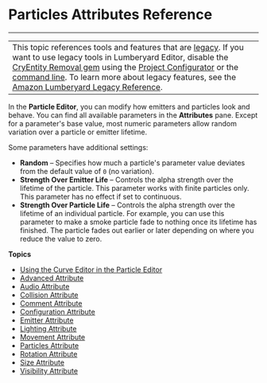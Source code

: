 # Particles Attributes Reference<a name="particle-editor-reference"></a>


****  

|  | 
| --- |
| This topic references tools and features that are [legacy](https://docs.aws.amazon.com/lumberyard/latest/userguide/ly-glos-chap.html#legacy)\. If you want to use legacy tools in Lumberyard Editor, disable the [CryEntity Removal gem](https://docs.aws.amazon.com/lumberyard/latest/userguide/gems-system-cryentity-removal-gem.html) using the [Project Configurator](https://docs.aws.amazon.com/lumberyard/latest/userguide/configurator-intro.html) or the [command line](https://docs.aws.amazon.com/lumberyard/latest/userguide/lmbr-exe.html)\. To learn more about legacy features, see the [Amazon Lumberyard Legacy Reference](https://docs.aws.amazon.com/lumberyard/latest/legacyreference/)\. | 

In the **Particle Editor**, you can modify how emitters and particles look and behave\. You can find all available parameters in the **Attributes** pane\. Except for a parameter's base value, most numeric parameters allow random variation over a particle or emitter lifetime\.

Some parameters have additional settings:
+ **Random** – Specifies how much a particle's parameter value deviates from the default value of `0` \(no variation\)\.
+ **Strength Over Emitter Life** – Controls the alpha strength over the lifetime of the particle\. This parameter works with finite particles only\. This parameter has no effect if set to continuous\.
+ **Strength Over Particle Life** – Controls the alpha strength over the lifetime of an individual particle\. For example, you can use this parameter to make a smoke particle fade to nothing once its lifetime has finished\. The particle fades out earlier or later depending on where you reduce the value to zero\. 

**Topics**
+ [Using the Curve Editor in the Particle Editor](emitter-curve-editor.md)
+ [Advanced Attribute](particle-editor-reference-advanced.md)
+ [Audio Attribute](particle-editor-reference-audio.md)
+ [Collision Attribute](particle-editor-reference-collision.md)
+ [Comment Attribute](particle-editor-reference-comment.md)
+ [Configuration Attribute](particle-editor-reference-configuration.md)
+ [Emitter Attribute](particle-editor-reference-emitter.md)
+ [Lighting Attribute](particle-editor-reference-lighting.md)
+ [Movement Attribute](particle-editor-reference-movement.md)
+ [Particles Attribute](particle-editor-reference-particles.md)
+ [Rotation Attribute](particle-editor-reference-rotation.md)
+ [Size Attribute](particle-editor-reference-size.md)
+ [Visibility Attribute](particle-editor-reference-visibility.md)